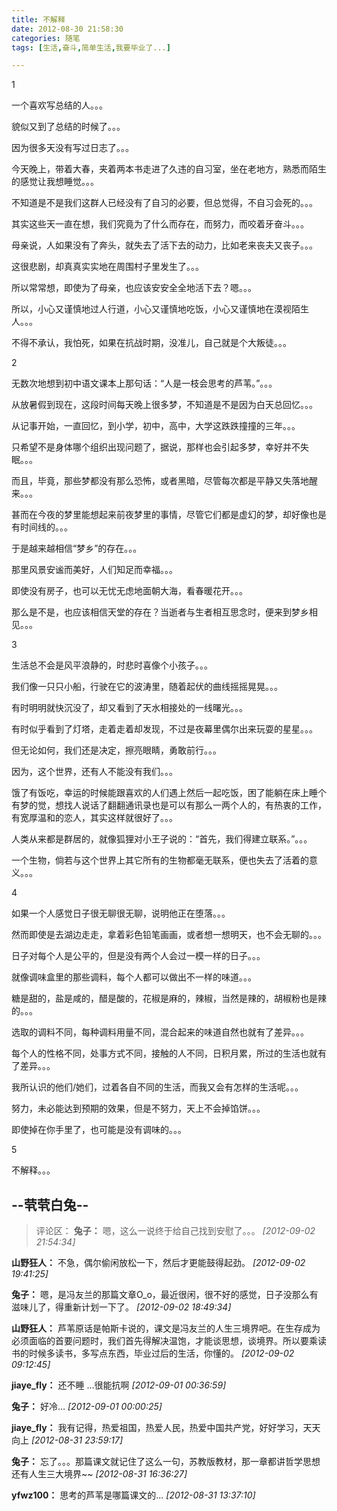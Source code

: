 ```yaml
---
title: 不解释
date: 2012-08-30 21:58:30
categories: 随笔
tags: [生活,奋斗,简单生活,我要毕业了...]

---
```

1

一个喜欢写总结的人。。。

貌似又到了总结的时候了。。。

因为很多天没有写过日志了。。。

今天晚上，带着大春，夹着两本书走进了久违的自习室，坐在老地方，熟悉而陌生的感觉让我想睡觉。。。

不知道是不是我们这群人已经没有了自习的必要，但总觉得，不自习会死的。。。

其实这些天一直在想，我们究竟为了什么而存在，而努力，而咬着牙奋斗。。。

母亲说，人如果没有了奔头，就失去了活下去的动力，比如老来丧夫又丧子。。。

这很悲剧，却真真实实地在周围村子里发生了。。。

所以常常想，即使为了母亲，也应该安安全全地活下去？嗯。。。

所以，小心又谨慎地过人行道，小心又谨慎地吃饭，小心又谨慎地在漠视陌生人。。。

不得不承认，我怕死，如果在抗战时期，没准儿，自己就是个大叛徒。。。

2

无数次地想到初中语文课本上那句话：“人是一枝会思考的芦苇。”。。。

从放暑假到现在，这段时间每天晚上很多梦，不知道是不是因为白天总回忆。。。

从记事开始，一直回忆，到小学，初中，高中，大学这跌跌撞撞的三年。。。

只希望不是身体哪个组织出现问题了，据说，那样也会引起多梦，幸好并不失眠。。。

而且，毕竟，那些梦都没有那么恐怖，或者黑暗，尽管每次都是平静又失落地醒来。。。

甚而在今夜的梦里能想起来前夜梦里的事情，尽管它们都是虚幻的梦，却好像也是有时间线的。。。

于是越来越相信“梦乡”的存在。。。

那里风景安谧而美好，人们知足而幸福。。。

即使没有房子，也可以无忧无虑地面朝大海，看春暖花开。。。

那么是不是，也应该相信天堂的存在？当逝者与生者相互思念时，便来到梦乡相见。。。

3

生活总不会是风平浪静的，时悲时喜像个小孩子。。。

我们像一只只小船，行驶在它的波涛里，随着起伏的曲线摇摇晃晃。。。

有时明明就快沉没了，却又看到了天水相接处的一线曙光。。。

有时似乎看到了灯塔，走着走着却发现，不过是夜幕里偶尔出来玩耍的星星。。。

但无论如何，我们还是决定，擦亮眼睛，勇敢前行。。。

因为，这个世界，还有人不能没有我们。。。

饿了有饭吃，幸运的时候能跟喜欢的人们遇上然后一起吃饭，困了能躺在床上睡个有梦的觉，想找人说话了翻翻通讯录也是可以有那么一两个人的，有热衷的工作，有宽厚温和的恋人，其实这样就很好了。。。

人类从来都是群居的，就像狐狸对小王子说的：“首先，我们得建立联系。”。。。

一个生物，倘若与这个世界上其它所有的生物都毫无联系，便也失去了活着的意义。。。

4 

如果一个人感觉日子很无聊很无聊，说明他正在堕落。。。

然而即使是去湖边走走，拿着彩色铅笔画画，或者想一想明天，也不会无聊的。。。

日子对每个人是公平的，但是没有两个人会过一模一样的日子。。。

就像调味盒里的那些调料，每个人都可以做出不一样的味道。。。

糖是甜的，盐是咸的，醋是酸的，花椒是麻的，辣椒，当然是辣的，胡椒粉也是辣的。。。

选取的调料不同，每种调料用量不同，混合起来的味道自然也就有了差异。。。

每个人的性格不同，处事方式不同，接触的人不同，日积月累，所过的生活也就有了差异。。。

我所认识的他们/她们，过着各自不同的生活，而我又会有怎样的生活呢。。。

努力，未必能达到预期的效果，但是不努力，天上不会掉馅饼。。。

即使掉在你手里了，也可能是没有调味的。。。

5

不解释。。。

--茕茕白兔--
---
>评论区：
>**兔子：** 嗯，这么一说终于给自己找到安慰了。。。  *[2012-09-02 21:54:34]*
>
**山野狂人：** 不急，偶尔偷闲放松一下，然后才更能鼓得起劲。  *[2012-09-02 19:41:25]*
>
**兔子：** 嗯，是冯友兰的那篇文章O_o，最近很闲，很不好的感觉，日子没那么有滋味儿了，得重新计划一下了。  *[2012-09-02 18:49:34]*
>
**山野狂人：** 芦苇原话是帕斯卡说的，课文是冯友兰的人生三境界吧。在生存成为必须面临的首要问题时，我们首先得解决温饱，才能谈思想，谈境界。所以要乘读书的时候多读书，多写点东西，毕业过后的生活，你懂的。  *[2012-09-02 09:12:45]*
>
**jiaye_fly：** 还不睡 …很能抗啊  *[2012-09-01 00:36:59]*
>
**兔子：** 好冷…  *[2012-09-01 00:00:25]*
>
**jiaye_fly：** 我有记得，热爱祖国，热爱人民，热爱中国共产党，好好学习，天天向上  *[2012-08-31 23:59:17]*
>
**兔子：** 忘了。。。那篇课文就记住了这么一句，苏教版教材，那一章都讲哲学思想还有人生三大境界~~  *[2012-08-31 16:36:27]*
>
**yfwz100：** 思考的芦苇是哪篇课文的…  *[2012-08-31 13:37:10]*
>
